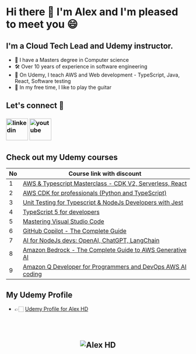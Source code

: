 # Hi there 👋  I'm Alex and I'm pleased to meet you 😄

## **I'm a Cloud Tech Lead and Udemy instructor.**
 - 💾 I have a Masters degree in Computer science
 - 🛠️ Over 10 years of experience in software engineering
 - 👔 On Udemy, I teach AWS and Web development - TypeScript, Java, React, Software testing
 - 🎸 In my free time, I like to play the guitar


## **Let's connect** 👋 &nbsp;

<h3 align="left">
<a href="https://www.linkedin.com/in/alex-dan-02598a137/"><img src="https://img.icons8.com/color/96/000000/linkedin.png" alt="linkedin" width="60" height="60"/></a>
<a href="https://www.youtube.com/@concisedeveloper/videos" target="_blank"><img src="https://img.icons8.com/color/344/youtube-play.png" alt="youtube" width="60" height="60"/></a>


## **Check out my Udemy courses**

| No  | Course link with discount | 
| --- | ----------- | 
| 1 | [AWS & Typescript Masterclass - CDK V2, Serverless, React](https://www.udemy.com/course/aws-typescript-cdk-serverless-react/?couponCode=JAN2025) |
| 2 | [AWS CDK for professionals (Python and TypeScript)](https://www.udemy.com/course/aws-cdk-for-professionals/?couponCode=JAN2025) |
| 3 | [Unit Testing for Typescript & NodeJs Developers with Jest](https://www.udemy.com/course/unit-testing-typescript-nodejs/?couponCode=JAN2025) |
| 4 | [TypeScript 5 for developers](https://www.udemy.com/course/typescript-full-stack-programming/?couponCode=JAN2025) |
| 5 | [Mastering Visual Studio Code](https://www.udemy.com/course/mastering-visual-studio-code/?couponCode=JAN2025) |
| 6 | [GitHub Copilot - The Complete Guide](https://www.udemy.com/course/github-copilot-the-complete-guide/?couponCode=JAN2025) |
| 7 | [AI for NodeJs devs: OpenAI, ChatGPT, LangChain](https://www.udemy.com/course/ai-nodejs-openai-chatgpt-langchain-typescript/?couponCode=JAN2025) |
| 8 | [Amazon Bedrock - The Complete Guide to AWS Generative AI](https://www.udemy.com/course/amazon-bedrock-aws-generative-ai/?couponCode=JAN2025) |
| 9 | [Amazon Q Developer for Programmers and DevOps AWS AI coding](https://www.udemy.com/course/amazon-q-developer-aws-ai/?couponCode=JAN2025) |


## **My Udemy Profile**
- 👉🏻 [Udemy Profile for Alex HD](https://www.udemy.com/user/alexhorea/)

<br>
<br>

<h2 align="center"> <img src="https://komarev.com/ghpvc/?username=alexhddev" alt="Alex HD" /> <h2>

